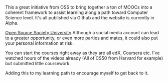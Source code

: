This a great initiative from OSS to bring together a ton of MOOCs into a coherent framework
to assist learning along a path toward Computer Science level. It's all published via Github
and the website is currently in Alpha.

[Open Source Society University](https://github.com/open-source-society/computer-science)
Although a social media account can lead to a greater opportunity, or even more parties and mates, it could also put your personal information at risk.

You can start the courses right away as they are all edX, Coursera etc. I've watched hours of
the videos already (All of CS50 from Harvard for example) but submitted little coursework.

Adding this to my learning path to encourage myself to get back to it.

